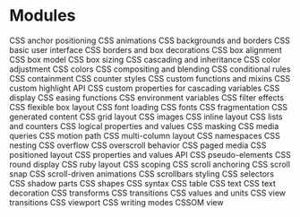# Modules
CSS anchor positioning
CSS animations
CSS backgrounds and borders
CSS basic user interface
CSS borders and box decorations
CSS box alignment
CSS box model
CSS box sizing
CSS cascading and inheritance
CSS color adjustment
CSS colors
CSS compositing and blending
CSS conditional rules
CSS containment
CSS counter styles
CSS custom functions and mixins
CSS custom highlight API
CSS custom properties for cascading variables
CSS display
CSS easing functions
CSS environment variables
CSS filter effects
CSS flexible box layout
CSS font loading
CSS fonts
CSS fragmentation
CSS generated content
CSS grid layout
CSS images
CSS inline layout
CSS lists and counters
CSS logical properties and values
CSS masking
CSS media queries
CSS motion path
CSS multi-column layout
CSS namespaces
CSS nesting
CSS overflow
CSS overscroll behavior
CSS paged media
CSS positioned layout
CSS properties and values API
CSS pseudo-elements
CSS round display
CSS ruby layout
CSS scoping
CSS scroll anchoring
CSS scroll snap
CSS scroll-driven animations
CSS scrollbars styling
CSS selectors
CSS shadow parts
CSS shapes
CSS syntax
CSS table
CSS text
CSS text decoration
CSS transforms
CSS transitions
CSS values and units
CSS view transitions
CSS viewport
CSS writing modes
CSSOM view